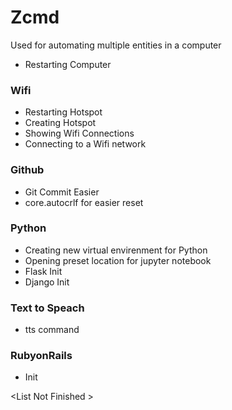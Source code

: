 # Zcmd 
Used for automating multiple entities in a computer 
* Restarting Computer
### Wifi
* Restarting Hotspot
* Creating Hotspot
* Showing Wifi Connections
* Connecting to a Wifi network
### Github
* Git Commit Easier 
* core.autocrlf for easier reset
### Python
* Creating new virtual envirenment for Python
* Opening preset location for jupyter notebook
*  Flask Init
*  Django Init
### Text to Speach
* tts command
### RubyonRails
* Init




\<List  Not Finished \>
